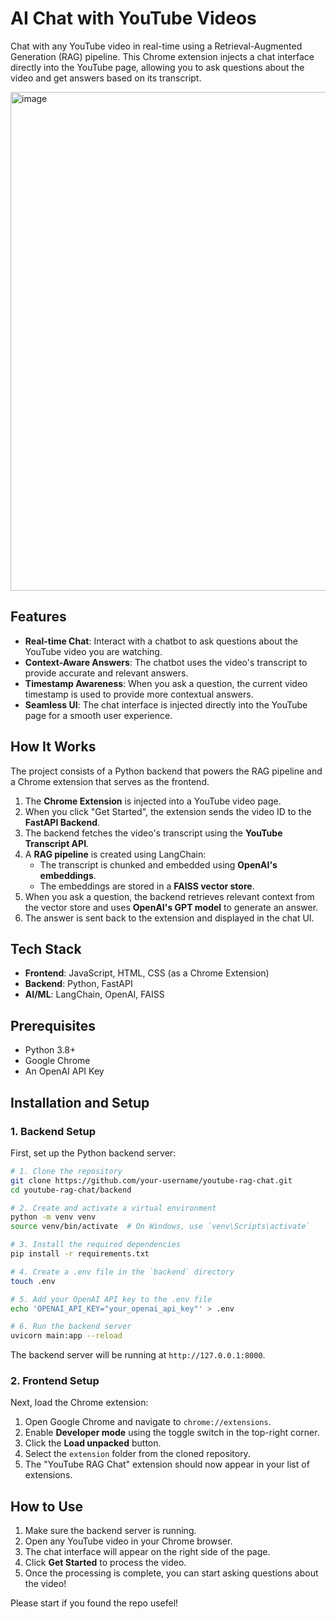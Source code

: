 # AI Chat with YouTube Videos

Chat with any YouTube video in real-time using a Retrieval-Augmented Generation (RAG) pipeline. This Chrome extension injects a chat interface directly into the YouTube page, allowing you to ask questions about the video and get answers based on its transcript.

<img width="1815" height="798" alt="image" src="https://github.com/user-attachments/assets/6aaf1d89-b83f-435a-961f-193f3a50f2e1" />


## Features

- **Real-time Chat**: Interact with a chatbot to ask questions about the YouTube video you are watching.
- **Context-Aware Answers**: The chatbot uses the video's transcript to provide accurate and relevant answers.
- **Timestamp Awareness**: When you ask a question, the current video timestamp is used to provide more contextual answers.
- **Seamless UI**: The chat interface is injected directly into the YouTube page for a smooth user experience.

## How It Works

The project consists of a Python backend that powers the RAG pipeline and a Chrome extension that serves as the frontend.


1.  The **Chrome Extension** is injected into a YouTube video page.
2.  When you click "Get Started", the extension sends the video ID to the **FastAPI Backend**.
3.  The backend fetches the video's transcript using the **YouTube Transcript API**.
4.  A **RAG pipeline** is created using LangChain:
    - The transcript is chunked and embedded using **OpenAI's embeddings**.
    - The embeddings are stored in a **FAISS vector store**.
5.  When you ask a question, the backend retrieves relevant context from the vector store and uses **OpenAI's GPT model** to generate an answer.
6.  The answer is sent back to the extension and displayed in the chat UI.


## Tech Stack

-   **Frontend**: JavaScript, HTML, CSS (as a Chrome Extension)
-   **Backend**: Python, FastAPI
-   **AI/ML**: LangChain, OpenAI, FAISS

## Prerequisites

-   Python 3.8+
-   Google Chrome
-   An OpenAI API Key

## Installation and Setup

### 1. Backend Setup

First, set up the Python backend server:

```bash
# 1. Clone the repository
git clone https://github.com/your-username/youtube-rag-chat.git
cd youtube-rag-chat/backend

# 2. Create and activate a virtual environment
python -m venv venv
source venv/bin/activate  # On Windows, use `venv\Scripts\activate`

# 3. Install the required dependencies
pip install -r requirements.txt

# 4. Create a .env file in the `backend` directory
touch .env

# 5. Add your OpenAI API key to the .env file
echo 'OPENAI_API_KEY="your_openai_api_key"' > .env

# 6. Run the backend server
uvicorn main:app --reload
```

The backend server will be running at `http://127.0.0.1:8000`.

### 2. Frontend Setup

Next, load the Chrome extension:

1.  Open Google Chrome and navigate to `chrome://extensions`.
2.  Enable **Developer mode** using the toggle switch in the top-right corner.
3.  Click the **Load unpacked** button.
4.  Select the `extension` folder from the cloned repository.
5.  The "YouTube RAG Chat" extension should now appear in your list of extensions.

## How to Use

1.  Make sure the backend server is running.
2.  Open any YouTube video in your Chrome browser.
3.  The chat interface will appear on the right side of the page.
4.  Click **Get Started** to process the video.
5.  Once the processing is complete, you can start asking questions about the video!

Please start if you found the repo usefel!
